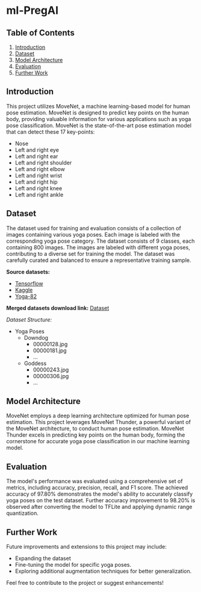 # ml-PregAI

## Table of Contents
1. [Introduction](#introduction)
2. [Dataset](#dataset)
3. [Model Architecture](#model-architecture)
4. [Evaluation](#evaluation)
5. [Further Work](#further-work)

## Introduction
This project utilizes MoveNet, a machine learning-based model for human pose estimation. MoveNet is designed to predict key points on the human body, providing valuable information for various applications such as yoga pose classification. MoveNet is the state-of-the-art pose estimation model that can detect these 17 key-points:
- Nose
- Left and right eye
- Left and right ear
- Left and right shoulder
- Left and right elbow
- Left and right wrist
- Left and right hip
- Left and right knee
- Left and right ankle

## Dataset
The dataset used for training and evaluation consists of a collection of images containing various yoga poses. Each image is labeled with the corresponding yoga pose category. The dataset consists of 9 classes, each containing 800 images. The images are labeled with different yoga poses, contributing to a diverse set for training the model. The dataset was carefully curated and balanced to ensure a representative training sample.

**Source datasets:**
- [Tensorflow](http://download.tensorflow.org/data/pose_classification/yoga_poses.zip)
- [Kaggle](https://www.kaggle.com/datasets/niharika41298/yoga-poses-dataset)
- [Yoga-82](https://sites.google.com/view/yoga-82/home)

**Merged datasets download link:**
[Dataset](https://drive.google.com/drive/folders/1klZkO1hui1argoJYnOc6rMppXTCrGFT8?usp=sharing)

*Dataset Structure:*
- Yoga Poses
  - Downdog
    - 00000128.jpg
    - 00000181.jpg
    - ...
  - Goddess
    - 00000243.jpg
    - 00000306.jpg
    - ...

## Model Architecture
MoveNet employs a deep learning architecture optimized for human pose estimation. This project leverages MoveNet Thunder, a powerful variant of the MoveNet architecture, to conduct human pose estimation. MoveNet Thunder excels in predicting key points on the human body, forming the cornerstone for accurate yoga pose classification in our machine learning model.

## Evaluation
The model's performance was evaluated using a comprehensive set of metrics, including accuracy, precision, recall, and F1 score. The achieved accuracy of 97.80% demonstrates the model's ability to accurately classify yoga poses on the test dataset. Further accuracy improvement to 98.20% is observed after converting the model to TFLite and applying dynamic range quantization.

## Further Work
Future improvements and extensions to this project may include:

- Expanding the dataset
- Fine-tuning the model for specific yoga poses.
- Exploring additional augmentation techniques for better generalization.

Feel free to contribute to the project or suggest enhancements!
